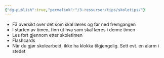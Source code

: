 ```yaml
---
{"dg-publish":true,"permalink":"/3-ressurser/tips/skoletips/"}
---
```


- Få oversikt over det som skal læres og før ned fremgangen
- I starten av timen, finn ut hva som skal læres i denne timen
- Les fort gjennom etter skoletimen
- Flashcards
- Når du gjør skolearbeid, ikke ha klokka tilgjengelig. Sett evt. en alarm i stedet
